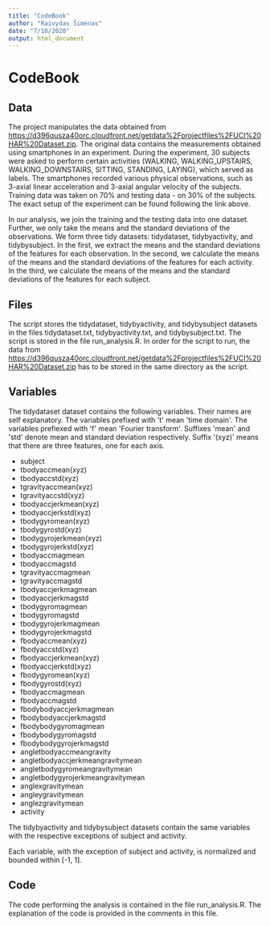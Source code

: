 ```yaml
---
title: "CodeBook"
author: "Raivydas Šimėnas"
date: "7/10/2020"
output: html_document
---
```


# CodeBook

## Data

The project manipulates the data obtained from https://d396qusza40orc.cloudfront.net/getdata%2Fprojectfiles%2FUCI%20HAR%20Dataset.zip. The original data contains the measurements obtained using smartphones in an experiment. During the experiment, 30 subjects were asked to perform certain activities (WALKING, WALKING_UPSTAIRS, WALKING_DOWNSTAIRS, SITTING, STANDING, LAYING), which served as labels. The smartphones recorded various physical observations, such as 3-axial linear acceleration and 3-axial angular velocity of the subjects. Training data was taken on 70% and testing data - on 30% of the subjects. The exact setup of the experiment can be found following the link above.

In our analysis, we join the training and the testing data into one dataset. Further, we only take the means and the standard deviations of the observations. We form three tidy datasets: tidydataset, tidybyactivity, and tidybysubject. In the first, we extract the means and the standard deviations of the features for each observation. In the second, we calculate the means of the means and the standard deviations of the features for each activity. In the third, we calculate the means of the means and the standard deviations of the features for each subject. 

## Files

The script stores the tidydataset, tidybyactivity, and tidybysubject datasets in the files tidydataset.txt, tidybyactivity.txt, and tidybysubject.txt. The script is stored in the file run_analysis.R. In order for the script to run, the data from https://d396qusza40orc.cloudfront.net/getdata%2Fprojectfiles%2FUCI%20HAR%20Dataset.zip has to be stored in the same directory as the script.

## Variables

The tidydataset dataset contains the following variables. Their names are self explanatory. The variables prefixed with 't' mean 'time domain'. The variables prefiexed with 'f' mean 'Fourier transform'. Suffixes 'mean' and 'std' denote mean and standard deviation respectively. Suffix '(xyz)' means that there are three features, one for each axis.
- subject
- tbodyaccmean(xyz)
- tbodyaccstd(xyz)
- tgravityaccmean(xyz)
- tgravityaccstd(xyz)
- tbodyaccjerkmean(xyz)
- tbodyaccjerkstd(xyz)
- tbodygyromean(xyz)
- tbodygyrostd(xyz)
- tbodygyrojerkmean(xyz)
- tbodygyrojerkstd(xyz)
- tbodyaccmagmean
- tbodyaccmagstd
- tgravityaccmagmean
- tgravityaccmagstd
- tbodyaccjerkmagmean
- tbodyaccjerkmagstd
- tbodygyromagmean
- tbodygyromagstd
- tbodygyrojerkmagmean
- tbodygyrojerkmagstd
- fbodyaccmean(xyz)
- fbodyaccstd(xyz)
- fbodyaccjerkmean(xyz)
- fbodyaccjerkstd(xyz)
- fbodygyromean(xyz)
- fbodygyrostd(xyz)
- fbodyaccmagmean
- fbodyaccmagstd
- fbodybodyaccjerkmagmean
- fbodybodyaccjerkmagstd
- fbodybodygyromagmean
- fbodybodygyromagstd
- fbodybodygyrojerkmagstd
- angletbodyaccmeangravity
- angletbodyaccjerkmeangravitymean
- angletbodygyromeangravitymean
- angletbodygyrojerkmeangravitymean
- anglexgravitymean
- angleygravitymean
- anglezgravitymean
- activity

The tidybyactivity and tidybysubject datasets contain the same variables with the respective exceptions of subject and activity.

Each variable, with the exception of subject and activity, is normalized and bounded within [-1, 1].

## Code

The code performing the analysis is contained in the file run_analysis.R. The explanation of the code is provided in the comments in this file.